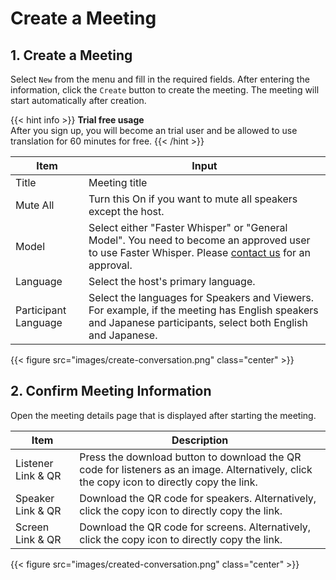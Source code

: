 # Create a Meeting

## 1. Create a Meeting

Select `New` from the menu and fill in the required fields.
After entering the information, click the `Create` button to create the meeting. The meeting will start automatically after creation.

{{< hint info >}}
**Trial free usage**  
After you sign up, you will become an trial user and be allowed to use translation for 60 minutes for free.
{{< /hint >}}

| Item                 | Input                                                                                                                                                                                          |
| -------------------- | ---------------------------------------------------------------------------------------------------------------------------------------------------------------------------------------------- |
| Title                | Meeting title                                                                                                                                                                                  |
| Mute All             | Turn this On if you want to mute all speakers except the host.                                                                                                                                 |
| Model                | Select either "Faster Whisper" or "General Model". You need to become an approved user to use Faster Whisper. Please [contact us](https://xbridge.on-apace.com/en/contact-us) for an approval. |
| Language             | Select the host's primary language.                                                                                                                                                            |
| Participant Language | Select the languages for Speakers and Viewers. For example, if the meeting has English speakers and Japanese participants, select both English and Japanese.                                   |

{{< figure src="images/create-conversation.png"  class="center" >}}

## 2. Confirm Meeting Information

Open the meeting details page that is displayed after starting the meeting.

| Item               | Description                                                                                                                                |
| ------------------ | ------------------------------------------------------------------------------------------------------------------------------------------ |
| Listener Link & QR | Press the download button to download the QR code for listeners as an image. Alternatively, click the copy icon to directly copy the link. |
| Speaker Link & QR  | Download the QR code for speakers. Alternatively, click the copy icon to directly copy the link.                                           |
| Screen Link & QR   | Download the QR code for screens. Alternatively, click the copy icon to directly copy the link.                                            |

{{< figure src="images/created-conversation.png"  class="center" >}}
